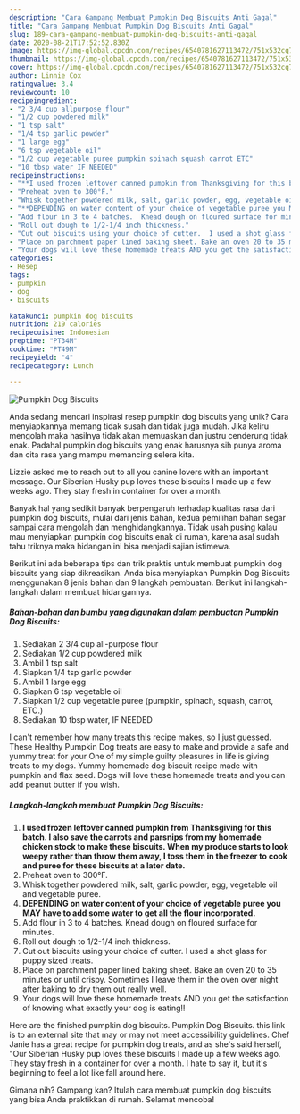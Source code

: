 ```yaml
---
description: "Cara Gampang Membuat Pumpkin Dog Biscuits Anti Gagal"
title: "Cara Gampang Membuat Pumpkin Dog Biscuits Anti Gagal"
slug: 189-cara-gampang-membuat-pumpkin-dog-biscuits-anti-gagal
date: 2020-08-21T17:52:52.830Z
image: https://img-global.cpcdn.com/recipes/6540781627113472/751x532cq70/pumpkin-dog-biscuits-recipe-main-photo.jpg
thumbnail: https://img-global.cpcdn.com/recipes/6540781627113472/751x532cq70/pumpkin-dog-biscuits-recipe-main-photo.jpg
cover: https://img-global.cpcdn.com/recipes/6540781627113472/751x532cq70/pumpkin-dog-biscuits-recipe-main-photo.jpg
author: Linnie Cox
ratingvalue: 3.4
reviewcount: 10
recipeingredient:
- "2 3/4 cup allpurpose flour"
- "1/2 cup powdered milk"
- "1 tsp salt"
- "1/4 tsp garlic powder"
- "1 large egg"
- "6 tsp vegetable oil"
- "1/2 cup vegetable puree pumpkin spinach squash carrot ETC"
- "10 tbsp water IF NEEDED"
recipeinstructions:
- "**I used frozen leftover canned pumpkin from Thanksgiving for this batch. I also save the carrots and parsnips from my homemade chicken stock to make these biscuits. When my produce starts to look weepy rather than throw them away,  I toss them in the freezer to cook and puree for these biscuits at a later date.**"
- "Preheat oven to 300°F."
- "Whisk together powdered milk, salt, garlic powder, egg, vegetable oil and vegetable puree."
- "**DEPENDING on water content of your choice of vegetable puree you MAY have to add some water to get all the flour incorporated.**"
- "Add flour in 3 to 4 batches.  Knead dough on floured surface for minutes."
- "Roll out dough to 1/2-1/4 inch thickness."
- "Cut out biscuits using your choice of cutter.  I used a shot glass for puppy sized treats."
- "Place on parchment paper lined baking sheet. Bake an oven 20 to 35 minutes or until crispy. Sometimes I leave them in the oven over night after baking to dry them out really well."
- "Your dogs will love these homemade treats AND you get the satisfaction of knowing what exactly your dog is eating!!"
categories:
- Resep
tags:
- pumpkin
- dog
- biscuits

katakunci: pumpkin dog biscuits 
nutrition: 219 calories
recipecuisine: Indonesian
preptime: "PT34M"
cooktime: "PT49M"
recipeyield: "4"
recipecategory: Lunch

---
```



![Pumpkin Dog Biscuits](https://img-global.cpcdn.com/recipes/6540781627113472/751x532cq70/pumpkin-dog-biscuits-recipe-main-photo.jpg)

Anda sedang mencari inspirasi resep pumpkin dog biscuits yang unik? Cara menyiapkannya memang tidak susah dan tidak juga mudah. Jika keliru mengolah maka hasilnya tidak akan memuaskan dan justru cenderung tidak enak. Padahal pumpkin dog biscuits yang enak harusnya sih punya aroma dan cita rasa yang mampu memancing selera kita.

Lizzie asked me to reach out to all you canine lovers with an important message. Our Siberian Husky pup loves these biscuits I made up a few weeks ago. They stay fresh in container for over a month.

Banyak hal yang sedikit banyak berpengaruh terhadap kualitas rasa dari pumpkin dog biscuits, mulai dari jenis bahan, kedua pemilihan bahan segar sampai cara mengolah dan menghidangkannya. Tidak usah pusing kalau mau menyiapkan pumpkin dog biscuits enak di rumah, karena asal sudah tahu triknya maka hidangan ini bisa menjadi sajian istimewa.


Berikut ini ada beberapa tips dan trik praktis untuk membuat pumpkin dog biscuits yang siap dikreasikan. Anda bisa menyiapkan Pumpkin Dog Biscuits menggunakan 8 jenis bahan dan 9 langkah pembuatan. Berikut ini langkah-langkah dalam membuat hidangannya.

<!--inarticleads1-->

##### Bahan-bahan dan bumbu yang digunakan dalam pembuatan Pumpkin Dog Biscuits:

1. Sediakan 2 3/4 cup all-purpose flour
1. Sediakan 1/2 cup powdered milk
1. Ambil 1 tsp salt
1. Siapkan 1/4 tsp garlic powder
1. Ambil 1 large egg
1. Siapkan 6 tsp vegetable oil
1. Siapkan 1/2 cup vegetable puree (pumpkin, spinach, squash, carrot, ETC.)
1. Sediakan 10 tbsp water, IF NEEDED


I can&#39;t remember how many treats this recipe makes, so I just guessed. These Healthy Pumpkin Dog treats are easy to make and provide a safe and yummy treat for your One of my simple guilty pleasures in life is giving treats to my dogs. Yummy homemade dog biscuit recipe made with pumpkin and flax seed. Dogs will love these homemade treats and you can add peanut butter if you wish. 

<!--inarticleads2-->

##### Langkah-langkah membuat Pumpkin Dog Biscuits:

1. **I used frozen leftover canned pumpkin from Thanksgiving for this batch. I also save the carrots and parsnips from my homemade chicken stock to make these biscuits. When my produce starts to look weepy rather than throw them away,  I toss them in the freezer to cook and puree for these biscuits at a later date.**
1. Preheat oven to 300°F.
1. Whisk together powdered milk, salt, garlic powder, egg, vegetable oil and vegetable puree.
1. **DEPENDING on water content of your choice of vegetable puree you MAY have to add some water to get all the flour incorporated.**
1. Add flour in 3 to 4 batches.  Knead dough on floured surface for minutes.
1. Roll out dough to 1/2-1/4 inch thickness.
1. Cut out biscuits using your choice of cutter.  I used a shot glass for puppy sized treats.
1. Place on parchment paper lined baking sheet. Bake an oven 20 to 35 minutes or until crispy. Sometimes I leave them in the oven over night after baking to dry them out really well.
1. Your dogs will love these homemade treats AND you get the satisfaction of knowing what exactly your dog is eating!!


Here are the finished pumpkin dog biscuits. Pumpkin Dog Biscuits. this link is to an external site that may or may not meet accessibility guidelines. Chef Janie has a great recipe for pumpkin dog treats, and as she&#39;s said herself, &#34;Our Siberian Husky pup loves these biscuits I made up a few weeks ago. They stay fresh in a container for over a month. I hate to say it, but it&#39;s beginning to feel a lot like fall around here. 

Gimana nih? Gampang kan? Itulah cara membuat pumpkin dog biscuits yang bisa Anda praktikkan di rumah. Selamat mencoba!
